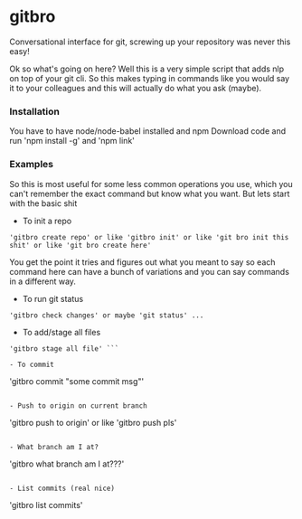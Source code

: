 # gitbro
Conversational interface for git, screwing up your repository was never this easy!

Ok so what's going on here? Well this is a very simple script that adds nlp on top of your git cli.
So this makes typing in commands like you would say it to your colleagues and this will actually do what you ask (maybe).

### Installation

You have to have node/node-babel installed and npm
Download code and run 'npm install -g' and 'npm link'

### Examples

So this is most useful for some less common operations you use, which you can't remember the exact command but know what you want. But lets start with the basic shit

 - To init a repo
```
'gitbro create repo' or like 'gitbro init' or like 'git bro init this shit' or like 'git bro create here'
```
You get the point it tries and figures out what you meant to say so each command here can have a bunch of variations and you can say commands in a different way.

- To run git status
```
'gitbro check changes' or maybe 'git status' ...
```

- To add/stage all files
```
'gitbro stage all file' ```

- To commit
```
'gitbro commit "some commit msg"'
```

- Push to origin on current branch
```
'gitbro push to origin' or like 'gitbro push pls'
```

- What branch am I at?
```
'gitbro what branch am I at???'
```

- List commits (real nice)
```
'gitbro list commits'
```
